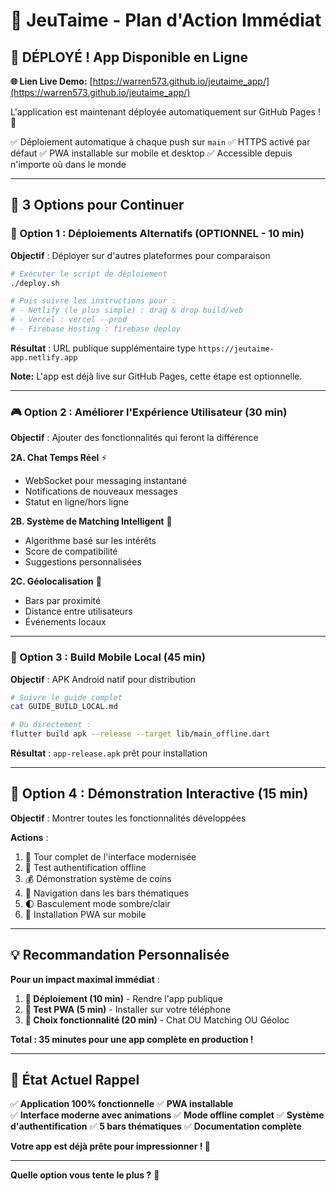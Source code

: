 # 🎯 JeuTaime - Plan d'Action Immédiat

## 🎉 DÉPLOYÉ ! App Disponible en Ligne

**🌐 Lien Live Demo:** [https://warren573.github.io/jeutaime_app/](https://warren573.github.io/jeutaime_app/)

L'application est maintenant déployée automatiquement sur GitHub Pages ! 🚀

✅ Déploiement automatique à chaque push sur `main`
✅ HTTPS activé par défaut
✅ PWA installable sur mobile et desktop
✅ Accessible depuis n'importe où dans le monde

---

## 🚀 3 Options pour Continuer

### 🌟 Option 1 : Déploiements Alternatifs (OPTIONNEL - 10 min)
**Objectif** : Déployer sur d'autres plateformes pour comparaison

```bash
# Exécuter le script de déploiement
./deploy.sh

# Puis suivre les instructions pour :
# - Netlify (le plus simple) : drag & drop build/web
# - Vercel : vercel --prod  
# - Firebase Hosting : firebase deploy
```

**Résultat** : URL publique supplémentaire type `https://jeutaime-app.netlify.app`

**Note:** L'app est déjà live sur GitHub Pages, cette étape est optionnelle.

---

### 🎮 Option 2 : Améliorer l'Expérience Utilisateur (30 min)
**Objectif** : Ajouter des fonctionnalités qui feront la différence

**2A. Chat Temps Réel** ⚡
- WebSocket pour messaging instantané
- Notifications de nouveaux messages
- Statut en ligne/hors ligne

**2B. Système de Matching Intelligent** 🧠
- Algorithme basé sur les intérêts
- Score de compatibilité
- Suggestions personnalisées

**2C. Géolocalisation** 📍
- Bars par proximité
- Distance entre utilisateurs
- Événements locaux

---

### 📱 Option 3 : Build Mobile Local (45 min)
**Objectif** : APK Android natif pour distribution

```bash
# Suivre le guide complet
cat GUIDE_BUILD_LOCAL.md

# Ou directement :
flutter build apk --release --target lib/main_offline.dart
```

**Résultat** : `app-release.apk` prêt pour installation

---

## 🎪 Option 4 : Démonstration Interactive (15 min)
**Objectif** : Montrer toutes les fonctionnalités développées

**Actions** :
1. 🎨 Tour complet de l'interface modernisée
2. 🔐 Test authentification offline
3. 💰 Démonstration système de coins
4. 🍺 Navigation dans les bars thématiques
5. 🌓 Basculement mode sombre/clair
6. 📱 Installation PWA sur mobile

---

## 💡 Recommandation Personnalisée

**Pour un impact maximal immédiat** :

1. **🚀 Déploiement (10 min)** - Rendre l'app publique
2. **📱 Test PWA (5 min)** - Installer sur votre téléphone
3. **🎯 Choix fonctionnalité (20 min)** - Chat OU Matching OU Géoloc

**Total : 35 minutes pour une app complète en production !**

---

## 🎉 État Actuel Rappel

✅ **Application 100% fonctionnelle**
✅ **PWA installable**  
✅ **Interface moderne avec animations**
✅ **Mode offline complet**
✅ **Système d'authentification**
✅ **5 bars thématiques**
✅ **Documentation complète**

**Votre app est déjà prête pour impressionner ! 🌟**

---

**Quelle option vous tente le plus ?** 🤔